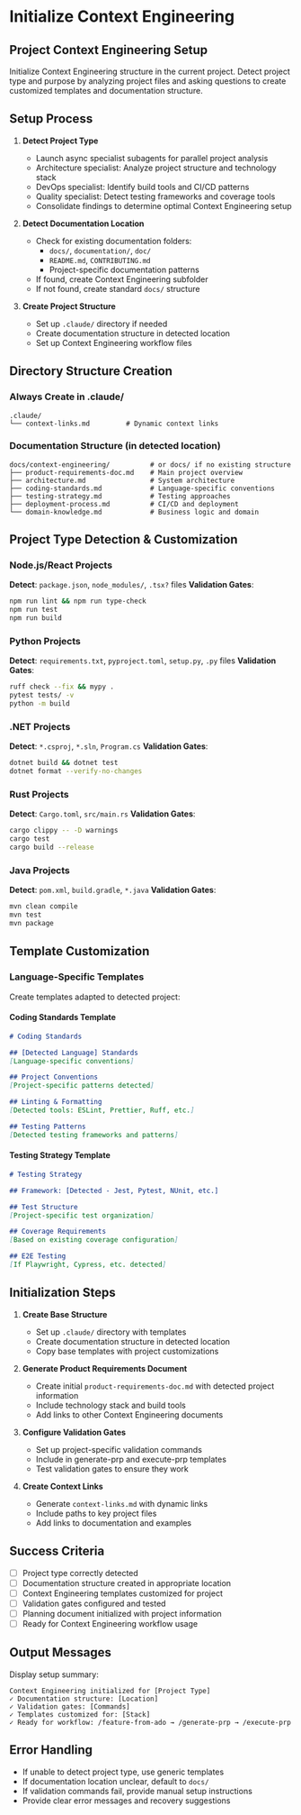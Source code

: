 # Initialize Context Engineering

## Project Context Engineering Setup

Initialize Context Engineering structure in the current project. Detect project type and purpose by analyzing project files and asking questions to create customized templates and documentation structure.

## Setup Process

1. **Detect Project Type**
   - Launch async specialist subagents for parallel project analysis
   - Architecture specialist: Analyze project structure and technology stack
   - DevOps specialist: Identify build tools and CI/CD patterns
   - Quality specialist: Detect testing frameworks and coverage tools
   - Consolidate findings to determine optimal Context Engineering setup

2. **Detect Documentation Location**
   - Check for existing documentation folders:
     - `docs/`, `documentation/`, `doc/`
     - `README.md`, `CONTRIBUTING.md`
     - Project-specific documentation patterns
   - If found, create Context Engineering subfolder
   - If not found, create standard `docs/` structure

3. **Create Project Structure**
   - Set up `.claude/` directory if needed
   - Create documentation structure in detected location
   - Set up Context Engineering workflow files

## Directory Structure Creation

### Always Create in .claude/
```
.claude/
└── context-links.md         # Dynamic context links
```

### Documentation Structure (in detected location)
```
docs/context-engineering/          # or docs/ if no existing structure
├── product-requirements-doc.md    # Main project overview
├── architecture.md                # System architecture
├── coding-standards.md            # Language-specific conventions
├── testing-strategy.md            # Testing approaches
├── deployment-process.md          # CI/CD and deployment
└── domain-knowledge.md            # Business logic and domain
```

## Project Type Detection & Customization

### Node.js/React Projects
**Detect**: `package.json`, `node_modules/`, `.tsx?` files
**Validation Gates**:
```bash
npm run lint && npm run type-check
npm run test
npm run build
```

### Python Projects
**Detect**: `requirements.txt`, `pyproject.toml`, `setup.py`, `.py` files
**Validation Gates**:
```bash
ruff check --fix && mypy .
pytest tests/ -v
python -m build
```

### .NET Projects
**Detect**: `*.csproj`, `*.sln`, `Program.cs`
**Validation Gates**:
```bash
dotnet build && dotnet test
dotnet format --verify-no-changes
```

### Rust Projects
**Detect**: `Cargo.toml`, `src/main.rs`
**Validation Gates**:
```bash
cargo clippy -- -D warnings
cargo test
cargo build --release
```

### Java Projects
**Detect**: `pom.xml`, `build.gradle`, `*.java`
**Validation Gates**:
```bash
mvn clean compile
mvn test
mvn package
```

## Template Customization

### Language-Specific Templates
Create templates adapted to detected project:

#### Coding Standards Template
```markdown
# Coding Standards

## [Detected Language] Standards
[Language-specific conventions]

## Project Conventions
[Project-specific patterns detected]

## Linting & Formatting
[Detected tools: ESLint, Prettier, Ruff, etc.]

## Testing Patterns
[Detected testing frameworks and patterns]
```

#### Testing Strategy Template
```markdown
# Testing Strategy

## Framework: [Detected - Jest, Pytest, NUnit, etc.]

## Test Structure
[Project-specific test organization]

## Coverage Requirements
[Based on existing coverage configuration]

## E2E Testing
[If Playwright, Cypress, etc. detected]
```

## Initialization Steps

1. **Create Base Structure**
   - Set up `.claude/` directory with templates
   - Create documentation structure in detected location
   - Copy base templates with project customizations

2. **Generate Product Requirements Document**
   - Create initial `product-requirements-doc.md` with detected project information
   - Include technology stack and build tools
   - Add links to other Context Engineering documents

3. **Configure Validation Gates**
   - Set up project-specific validation commands
   - Include in generate-prp and execute-prp templates
   - Test validation gates to ensure they work

4. **Create Context Links**
   - Generate `context-links.md` with dynamic links
   - Include paths to key project files
   - Add links to documentation and examples

## Success Criteria

- [ ] Project type correctly detected
- [ ] Documentation structure created in appropriate location
- [ ] Context Engineering templates customized for project
- [ ] Validation gates configured and tested
- [ ] Planning document initialized with project information
- [ ] Ready for Context Engineering workflow usage

## Output Messages

Display setup summary:
```
Context Engineering initialized for [Project Type]
✓ Documentation structure: [Location]
✓ Validation gates: [Commands]
✓ Templates customized for: [Stack]
✓ Ready for workflow: /feature-from-ado → /generate-prp → /execute-prp
```

## Error Handling

- If unable to detect project type, use generic templates
- If documentation location unclear, default to `docs/`
- If validation commands fail, provide manual setup instructions
- Provide clear error messages and recovery suggestions